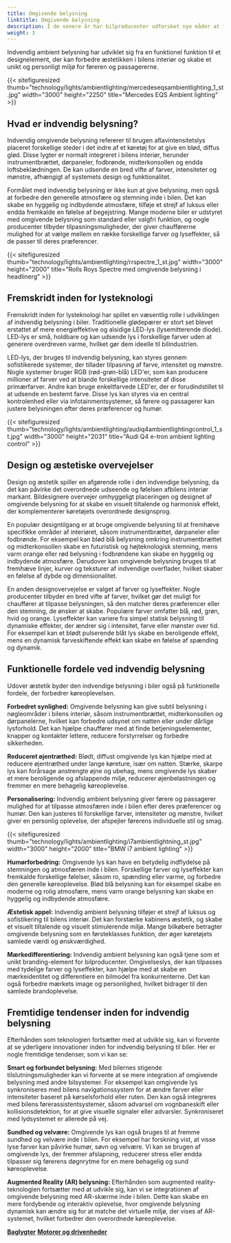 ```yaml
---
title: Omgivende belysning
linktitle: Omgivende belysning
description: I de senere år har bilproducenter udforsket nye måder at forbedre oplevelsen i bilen, der går ud over kun ydeevne og komfort. En sådan innovation, der er blevet populær, er indvendig belysning, som bruger strategisk placerede lys til at skabe en visuelt tiltalende og afslappende atmosfære inde i køretøjet.
weight: 3
---
```

<!-- markdownlint-disable MD033 -->
 Indvendig ambient belysning har udviklet sig fra en funktionel funktion til et designelement, der kan forbedre æstetikken i bilens interiør og skabe et unikt og personligt miljø for føreren og passagererne.

{{< sitefiguresized thumb="technology/lights/ambientlighting/mercedeseqsambientlighting_1_st.jpg" width="3000" height="2250" title="Mercedes EQS Ambient lighting" >}}

## Hvad er indvendig belysning?

Indvendig omgivende belysning refererer til brugen af ​​lavintensitetslys placeret forskellige steder i det indre af et køretøj for at give en blød, diffus glød. Disse lygter er normalt integreret i bilens interiør, herunder instrumentbrættet, dørpaneler, fodbrønde, midterkonsollen og endda loftsbeklædningen. De kan udsende en bred vifte af farver, intensiteter og mønstre, afhængigt af systemets design og funktionalitet.

Formålet med indvendig belysning er ikke kun at give belysning, men også at forbedre den generelle atmosfære og stemning inde i bilen. Det kan skabe en hyggelig og indbydende atmosfære, tilføje et strejf af luksus eller endda fremkalde en følelse af begejstring. Mange moderne biler er udstyret med omgivende belysning som standard eller valgfri funktion, og nogle producenter tilbyder tilpasningsmuligheder, der giver chaufførerne mulighed for at vælge mellem en række forskellige farver og lyseffekter, så de passer til deres præferencer.

{{< sitefiguresized thumb="technology/lights/ambientlighting/rrspectre_1_st.jpg" width="3000" height="2000" title="Rolls Roys Spectre med omgivende belysning i headlinerg" >}}

## Fremskridt inden for lysteknologi

Fremskridt inden for lysteknologi har spillet en væsentlig rolle i udviklingen af ​​indvendig belysning i biler. Traditionelle glødepærer er stort set blevet erstattet af mere energieffektive og alsidige LED-lys (lysemitterende diode). LED-lys er små, holdbare og kan udsende lys i forskellige farver uden at generere overdreven varme, hvilket gør dem ideelle til bilindustrien.

LED-lys, der bruges til indvendig belysning, kan styres gennem sofistikerede systemer, der tillader tilpasning af farve, intensitet og mønstre. Nogle systemer bruger RGB (rød-grøn-blå) LED'er, som kan producere millioner af farver ved at blande forskellige intensiteter af disse primærfarver. Andre kan bruge enkeltfarvede LED'er, der er forudindstillet til at udsende en bestemt farve. Disse lys kan styres via en central kontrolenhed eller via infotainmentsystemer, så førere og passagerer kan justere belysningen efter deres præferencer og humør.

{{< sitefiguresized thumb="technology/lights/ambientlighting/audiq4ambientlightingcontrol_1_st.jpg" width="3000" height="2031" title="Audi Q4 e-tron ambient lighting control" >}}

## Design og æstetiske overvejelser

Design og æstetik spiller en afgørende rolle i den indvendige belysning, da det kan påvirke det overordnede udseende og følelsen af ​​bilens interiør markant. Bildesignere overvejer omhyggeligt placeringen og designet af omgivende belysning for at skabe en visuelt tiltalende og harmonisk effekt, der komplementerer køretøjets overordnede designsprog.

En populær designtilgang er at bruge omgivende belysning til at fremhæve specifikke områder af interiøret, såsom instrumentbrættet, dørpaneler eller fodbrønde. For eksempel kan blød blå belysning omkring instrumentbrættet og midterkonsollen skabe en futuristisk og højteknologisk stemning, mens varm orange eller rød belysning i fodbrøndene kan skabe en hyggelig og indbydende atmosfære. Derudover kan omgivende belysning bruges til at fremhæve linjer, kurver og teksturer af indvendige overflader, hvilket skaber en følelse af dybde og dimensionalitet.

En anden designovervejelse er valget af farver og lyseffekter. Nogle producenter tilbyder en bred vifte af farver, hvilket gør det muligt for chauffører at tilpasse belysningen, så den matcher deres præferencer eller den stemning, de ønsker at skabe. Populære farver omfatter blå, rød, grøn, hvid og orange. Lyseffekter kan variere fra simpel statisk belysning til dynamiske effekter, der ændrer sig i intensitet, farve eller mønster over tid. For eksempel kan et blødt pulserende blåt lys skabe en beroligende effekt, mens en dynamisk farveskiftende effekt kan skabe en følelse af spænding og dynamik.
## Funktionelle fordele ved indvendig belysning

Udover æstetik byder den indvendige belysning i biler også på funktionelle fordele, der forbedrer køreoplevelsen.

**Forbedret synlighed:** Omgivende belysning kan give subtil belysning i nøgleområder i bilens interiør, såsom instrumentbrættet, midterkonsollen og dørpanelerne, hvilket kan forbedre udsynet om natten eller under dårlige lysforhold. Det kan hjælpe chauffører med at finde betjeningselementer, knapper og kontakter lettere, reducere forstyrrelser og forbedre sikkerheden.

**Reduceret øjentræthed:** Blødt, diffust omgivende lys kan hjælpe med at reducere øjentræthed under lange køreture, især om natten. Stærke, skarpe lys kan forårsage anstrengte øjne og ubehag, mens omgivende lys skaber et mere beroligende og afslappende miljø, reducerer øjenbelastningen og fremmer en mere behagelig køreoplevelse.

**Personalisering:** Indvendig ambient belysning giver førere og passagerer mulighed for at tilpasse atmosfæren inde i bilen efter deres præferencer og humør. Den kan justeres til forskellige farver, intensiteter og mønstre, hvilket giver en personlig oplevelse, der afspejler førerens individuelle stil og smag.

{{< sitefiguresized thumb="technology/lights/ambientlighting/i7ambientlightning_st.jpg" width="3000" height="2000" title="BMW i7 ambient lighting" >}}

**Humørforbedring:** Omgivende lys kan have en betydelig indflydelse på stemningen og atmosfæren inde i bilen. Forskellige farver og lyseffekter kan fremkalde forskellige følelser, såsom ro, spænding eller varme, og forbedre den generelle køreoplevelse. Blød blå belysning kan for eksempel skabe en moderne og rolig atmosfære, mens varm orange belysning kan skabe en hyggelig og indbydende atmosfære.

**Æstetisk appel:** Indvendig ambient belysning tilføjer et strejf af luksus og sofistikering til bilens interiør. Det kan forstærke kabinens æstetik, og skabe et visuelt tiltalende og visuelt stimulerende miljø. Mange bilkøbere betragter omgivende belysning som en førsteklasses funktion, der øger køretøjets samlede værdi og ønskværdighed.

**Mærkedifferentiering:** Indvendig ambient belysning kan også tjene som et unikt branding-element for bilproducenter. Omgivelseslys, der kan tilpasses med tydelige farver og lyseffekter, kan hjælpe med at skabe en mærkeidentitet og differentiere en bilmodel fra konkurrenterne. Det kan også forbedre mærkets image og personlighed, hvilket bidrager til den samlede brandoplevelse.

## Fremtidige tendenser inden for indvendig belysning

Efterhånden som teknologien fortsætter med at udvikle sig, kan vi forvente at se yderligere innovationer inden for indvendig belysning til biler. Her er nogle fremtidige tendenser, som vi kan se:

**Smart og forbundet belysning:** Med bilernes stigende tilslutningsmuligheder kan vi forvente at se mere integration af omgivende belysning med andre bilsystemer. For eksempel kan omgivende lys synkroniseres med bilens navigationssystem for at ændre farver eller intensiteter baseret på kørselsforhold eller ruten. Den kan også integreres med bilens førerassistentsystemer, såsom advarsel om vognbaneskift eller kollisionsdetektion, for at give visuelle signaler eller advarsler. Synkroniseret med lydsystemet er allerede på vej.

**Sundhed og velvære:** Omgivende lys kan også bruges til at fremme sundhed og velvære inde i bilen. For eksempel har forskning vist, at visse lyse farver kan påvirke humør, søvn og velvære. Vi kan se brugen af ​​omgivende lys, der fremmer afslapning, reducerer stress eller endda tilpasser sig førerens døgnrytme for en mere behagelig og sund køreoplevelse.

**Augmented Reality (AR) belysning:** Efterhånden som augmented reality-teknologien fortsætter med at udvikle sig, kan vi se integrationen af ​​omgivende belysning med AR-skærme inde i bilen. Dette kan skabe en mere fordybende og interaktiv oplevelse, hvor omgivende belysning dynamisk kan ændre sig for at matche det virtuelle miljø, der vises af AR-systemet, hvilket forbedrer den overordnede køreoplevelse.

<div class="mt-3 mb-3">
    <a href="../rearlights/" class="text-decoration-none text-black"><strong><i class="bi-arrow-left"></i> Baglygter</strong></a>
    <a href="../../motors/" class="text-decoration-none text-black float-end"><strong>Motorer og drivenheder<i class="bi-arrow-right"></i></strong></a>
</div>
